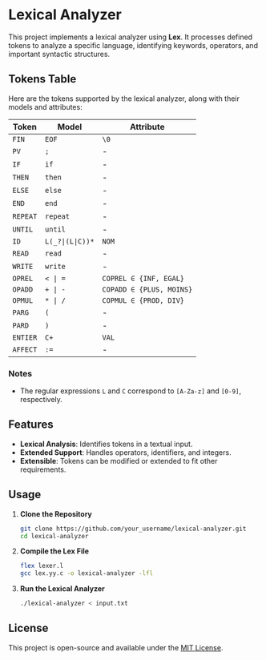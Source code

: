 
# Lexical Analyzer  

This project implements a lexical analyzer using **Lex**. It processes defined tokens to analyze a specific language, identifying keywords, operators, and important syntactic structures.

## Tokens Table  

Here are the tokens supported by the lexical analyzer, along with their models and attributes:  


| **Token**  | **Model**                      | **Attribute**          |
|------------|---------------------------------|------------------------|
| `FIN`      | `EOF` | `\0`                    | -                      |
| `PV`       | `;`                             | -                      |
| `IF`       | `if`                            | -                      |
| `THEN`     | `then`                          | -                      |
| `ELSE`     | `else`                          | -                      |
| `END`      | `end`                           | -                      |
| `REPEAT`   | `repeat`                        | -                      |
| `UNTIL`    | `until`                         | -                      |
| `ID`       | `L(_?\|(L\|C))*`                | `NOM`                  |
| `READ`     | `read`                          | -                      |
| `WRITE`    | `write`                         | -                      |
| `OPREL`    | `< \| =`                         | `COPREL ∈ {INF, EGAL}` |
| `OPADD`    | `+ \| -`                         | `COPADD ∈ {PLUS, MOINS}` |
| `OPMUL`    | `* \| /`                         | `COPMUL ∈ {PROD, DIV}` |
| `PARG`     | `(`                             | -                      |
| `PARD`     | `)`                             | -                      |
| `ENTIER`   | `C+`                      | `VAL`                  |
| `AFFECT`   | `:=`                            | -                      |

### Notes  
- The regular expressions `L` and `C` correspond to `[A-Za-z]` and `[0-9]`, respectively.  

## Features  
- **Lexical Analysis**: Identifies tokens in a textual input.  
- **Extended Support**: Handles operators, identifiers, and integers.  
- **Extensible**: Tokens can be modified or extended to fit other requirements.  

## Usage  

1. **Clone the Repository**  
   ```bash
   git clone https://github.com/your_username/lexical-analyzer.git
   cd lexical-analyzer
   ```

2. **Compile the Lex File**  
   ```bash
   flex lexer.l
   gcc lex.yy.c -o lexical-analyzer -lfl
   ```

3. **Run the Lexical Analyzer**  
   ```bash
   ./lexical-analyzer < input.txt
   ```

## License  
This project is open-source and available under the [MIT License](LICENSE).  